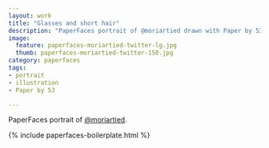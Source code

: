 ```yaml
---
layout: work
title: "Glasses and short hair"
description: "PaperFaces portrait of @moriartied drawn with Paper by 53 on an iPad."
image: 
  feature: paperfaces-moriartied-twitter-lg.jpg
  thumb: paperfaces-moriartied-twitter-150.jpg
category: paperfaces
tags: 
- portrait
- illustration
- Paper by 53

---
```


PaperFaces portrait of [@moriartied](http://twitter.com/moriartied).

{% include paperfaces-boilerplate.html %}